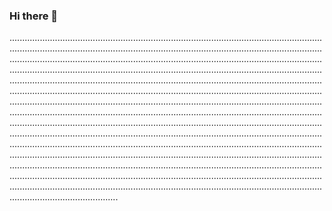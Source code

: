 ### Hi there 👋

...............................................................................................................................................................................................................................................................................................................................................................................................................................................................................................................................................................................................................................................................................................................................................................................................................................................................................................................................................................................................................................................................................................................................................................................................................................................................................................................................................................................................................................................................................................................................................................................................................................................................................................................................................................................................................................................................................................................................................................................